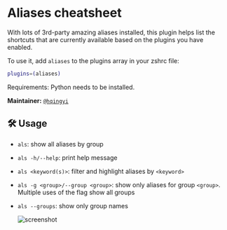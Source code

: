 # Aliases cheatsheet

With lots of 3rd-party amazing aliases installed, this plugin helps list the
shortcuts that are currently available based on the plugins you have enabled.

To use it, add `aliases` to the plugins array in your zshrc file:

```zsh
plugins=(aliases)
```

Requirements: Python needs to be installed.

**Maintainer:** [`@hqingyi`](HTTPS://GitHub.Com/hqingyi)

## 🛠️ Usage

-   `als`: show all aliases by group

-   `als -h/--help`: print help message

-   `als <keyword(s)>`: filter and highlight aliases by `<keyword>`

-   `als -g <group>/--group <group>`: show only aliases for group `<group>`.
    Multiple uses of the flag show all groups

-   `als --groups`: show only group names

    ![`screenshot`](HTTPS://GitHub.Com/ohmyzsh/ohmyzsh/assets/66907184/5bfa00ea-5fc3-4e97-8b22-2f74f6b948c7)
